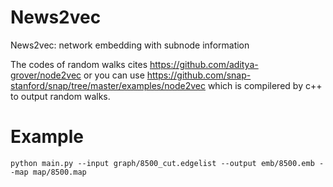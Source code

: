 # News2vec
News2vec: network embedding with subnode information

The codes of random walks cites
    https://github.com/aditya-grover/node2vec
or you can use 
    https://github.com/snap-stanford/snap/tree/master/examples/node2vec
which is compilered by c++ to output random walks.

# Example
    python main.py --input graph/8500_cut.edgelist --output emb/8500.emb --map map/8500.map
   

